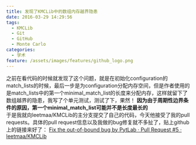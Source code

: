 ```yaml
---
title: 发现了KMCLib中的数组内存越界隐患
date: 2016-03-29 14:29:56
tags:
  - KMCLib
  - Git
  - GitHub
  - Monte Carlo
categories:
  - 学术
feature: /assets/images/features/github_logo.png
---
```


之前在看代码的时候就发现了这个问题，就是在初始化configuration的match_lists的时候，最后一步是为configuration分配内存空间，但是作者使用的是match_lists中的第一个minimal_match_list的长度来分配内存，这样就留下了数组越界的隐患，我写了个单元测试，测试了下，果然！
**因为由于周期性边界条件的原因，第一个minimal_match_list可能并不是长度最长的**
<br>
于是我就向leetmaa/KMCLib的主分支提交了自己的代码，今天他接受了我的pull requests。具体的pull request信息以及我做的bug修复就不多扯了，贴上github上的链接来好了：
[<span class="fa fa-github"></span> Fix the out-of-bound bug by PytLab · Pull Request #5 · leetmaa/KMCLib](https://github.com/leetmaa/KMCLib/pull/5)
